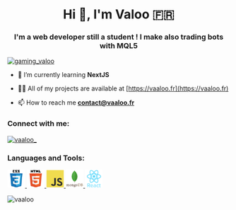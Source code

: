 <h1 align="center">Hi 👋, I'm Valoo 🇫🇷</h1>
<h3 align="center">I'm a web developer still a student ! I make also trading bots with MQL5</h3>

<p align="left"> <a href="https://twitter.com/vaaloo_" target="blank"><img src="https://img.shields.io/twitter/follow/vaaloo_?logo=twitter&style=for-the-badge" alt="gaming_valoo" /></a> </p>

- 🌱 I’m currently learning **NextJS**

- 👨‍💻 All of my projects are available at [https://vaaloo.fr](https://vaaloo.fr)

- 📫 How to reach me **contact@vaaloo.fr**

<h3 align="left">Connect with me:</h3>
<p align="left">
<a href="https://twitter.com/vaaloo_" target="blank"><img align="center" src="https://raw.githubusercontent.com/rahuldkjain/github-profile-readme-generator/master/src/images/icons/Social/twitter.svg" alt="vaaloo_" height="30" width="40" /></a>
</p>

<h3 align="left">Languages and Tools:</h3>
<p align="left"> <a href="https://www.w3schools.com/css/" target="_blank" rel="noreferrer"> <img src="https://raw.githubusercontent.com/devicons/devicon/master/icons/css3/css3-original-wordmark.svg" alt="css3" width="40" height="40"/> </a> <a href="https://www.w3.org/html/" target="_blank" rel="noreferrer"> <img src="https://raw.githubusercontent.com/devicons/devicon/master/icons/html5/html5-original-wordmark.svg" alt="html5" width="40" height="40"/> </a> <a href="https://developer.mozilla.org/en-US/docs/Web/JavaScript" target="_blank" rel="noreferrer"> <img src="https://raw.githubusercontent.com/devicons/devicon/master/icons/javascript/javascript-original.svg" alt="javascript" width="40" height="40"/> </a> <a href="https://www.mongodb.com/" target="_blank" rel="noreferrer"> <img src="https://raw.githubusercontent.com/devicons/devicon/master/icons/mongodb/mongodb-original-wordmark.svg" alt="mongodb" width="40" height="40"/> </a> <a href="https://reactjs.org/" target="_blank" rel="noreferrer"> <img src="https://raw.githubusercontent.com/devicons/devicon/master/icons/react/react-original-wordmark.svg" alt="react" width="40" height="40"/> </a> </p>

<p><img align="center" src="https://github-readme-stats.vercel.app/api/top-langs?username=vaaloo&show_icons=true&theme=dark&locale=en&layout=compact" alt="vaaloo" /></p>
